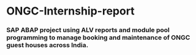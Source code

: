 # ONGC-Internship-report
### SAP ABAP project using ALV reports and module pool programming to manage booking and maintenance of ONGC guest houses across India.

